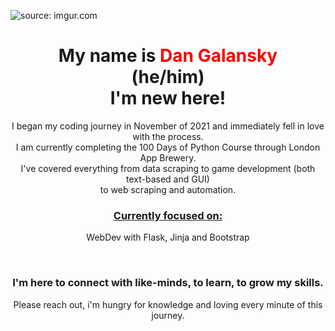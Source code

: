 <img href="https://imgur.com/GorCOKi"><img src="https://i.imgur.com/GorCOKi.jpg" title="source: imgur.com"></img>
<h1 align="center">My name is <span style="color: red;">Dan Galansky</span><br>
(he/him)
<br>I'm new here!</h1> 
<p align="center">I began my coding journey in November of 2021 and immediately fell in love with the process.<br> 
I am currently completing the 100 Days of Python Course through London App Brewery.<br>
I've covered everything from data scraping to game development (both text-based and GUI)<br> to web scraping and automation.<br></p>
<h3 align="center"><ins>Currently focused on:</ins></h3>
<p align="center">WebDev with Flask, Jinja and Bootstrap</p><br>

<h3 align="center">I'm here to connect with like-minds, to learn, to grow my skills.</h3>
<p align="center">Please reach out, i'm hungry for knowledge and loving every minute of this journey.</p>
